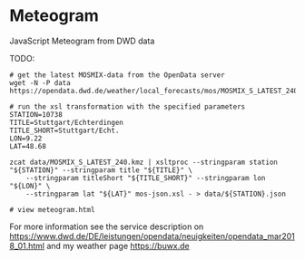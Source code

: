 # Meteogram
JavaScript Meteogram from DWD data

TODO:

```
# get the latest MOSMIX-data from the OpenData server
wget -N -P data https://opendata.dwd.de/weather/local_forecasts/mos/MOSMIX_S_LATEST_240.kmz

# run the xsl transformation with the specified parameters
STATION=10738
TITLE=Stuttgart/Echterdingen
TITLE_SHORT=Stuttgart/Echt.
LON=9.22
LAT=48.68

zcat data/MOSMIX_S_LATEST_240.kmz | xsltproc --stringparam station "${STATION}" --stringparam title "${TITLE}" \
    --stringparam titleShort "${TITLE_SHORT}" --stringparam lon "${LON}" \
    --stringparam lat "${LAT}" mos-json.xsl - > data/${STATION}.json

# view meteogram.html
```

For more information see the service description on https://www.dwd.de/DE/leistungen/opendata/neuigkeiten/opendata_mar2018_01.html and my weather page https://buwx.de
